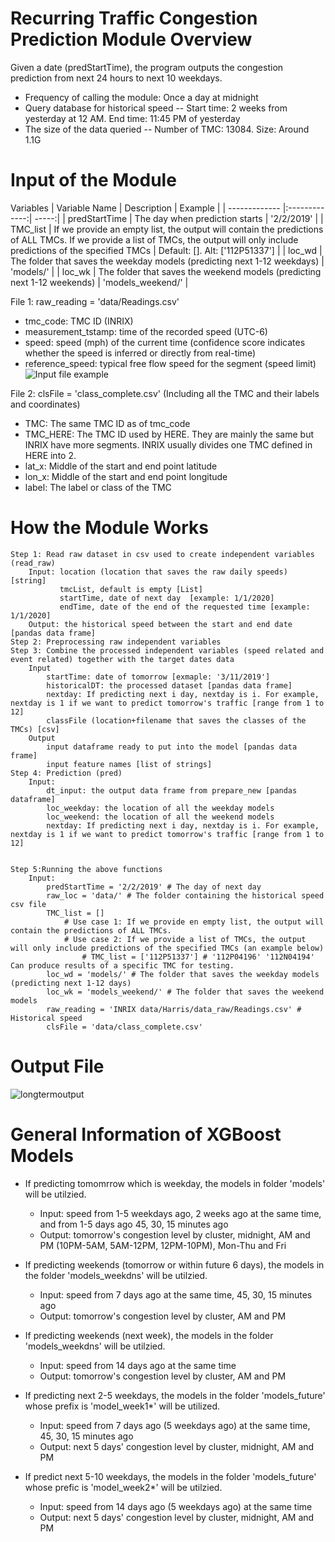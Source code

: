 # Recurring Traffic Congestion Prediction Module Overview
Given a date (predStartTime), the program outputs the congestion prediction from next 24 hours to next 10 weekdays. 
* Frequency of calling the module: Once a day at midnight
* Query database for historical speed -- Start time: 2 weeks from yesterday at 12 AM. End time: 11:45 PM of yesterday 
* The size of the data queried -- Number of TMC: 13084. Size: Around 1.1G

# Input of the Module
Variables
| Variable Name        | Description           | Example  |
| ------------- |:-------------:| -----:|
| predStartTime      | The day when prediction starts | '2/2/2019' |
| TMC_list      | If we provide an empty list, the output will contain the predictions of ALL TMCs. If we provide a list of TMCs, the output will only include predictions of the specified TMCs      | Default: []. Alt: ['112P51337']    |
| loc_wd | The folder that saves the weekday models (predicting next 1-12 weekdays)      |  'models/'    |
| loc_wk | The folder that saves the weekend models (predicting next 1-12 weekends)      |  'models_weekend/'    |

File 1: raw_reading = 'data/Readings.csv'
* tmc_code: TMC ID (INRIX)
* measurement_tstamp: time of the recorded speed (UTC-6)
* speed: speed (mph) of the current time (confidence score indicates whether the speed is inferred or directly from real-time)
* reference_speed: typical free flow speed for the segment (speed limit)
![Input file example](https://user-images.githubusercontent.com/46463367/162666540-8c1032e0-8ba7-4ce0-b0fb-e31a7ff79c76.png)


File 2: clsFile = 'class_complete.csv' (Including all the TMC and their labels and coordinates)
* TMC: The same TMC ID as of tmc_code
* TMC_HERE: The TMC ID used by HERE. They are mainly the same but INRIX have more segments. INRIX usually divides one TMC defined in HERE into 2.
* lat_x: Middle of the start and end point latitude
* lon_x: Middle of the start and end point longitude
* label: The label or class of the TMC

# How the Module Works
    Step 1: Read raw dataset in csv used to create independent variables (read_raw)
        Input: location (location that saves the raw daily speeds) [string]
               tmcList, default is empty [List]
               startTime, date of next day  [example: 1/1/2020]
               endTime, date of the end of the requested time [example: 1/1/2020]
        Output: the historical speed between the start and end date [pandas data frame]
    Step 2: Preprocessing raw independent variables
    Step 3: Combine the processed independent variables (speed related and event related) together with the target dates data
        Input
            startTime: date of tomorrow [exmaple: '3/11/2019']
            historicalDT: the processed dataset [pandas data frame]
            nextday: If predicting next i day, nextday is i. For example, nextday is 1 if we want to predict tomorrow's traffic [range from 1 to 12]
            classFile (location+filename that saves the classes of the TMCs) [csv]
        Output
            input dataframe ready to put into the model [pandas data frame]
            input feature names [list of strings]
    Step 4: Prediction (pred)
        Input:
            dt_input: the output data frame from prepare_new [pandas dataframe]
            loc_weekday: the location of all the weekday models
            loc_weekend: the location of all the weekend models
            nextday: If predicting next i day, nextday is i. For example, nextday is 1 if we want to predict tomorrow's traffic [range from 1 to 12]
        

    Step 5:Running the above functions
        Input:
            predStartTime = '2/2/2019' # The day of next day
            raw_loc = 'data/' # The folder containing the historical speed csv file
            TMC_list = [] 
                # Use case 1: If we provide en empty list, the output will contain the predictions of ALL TMCs.
                # Use case 2: If we provide a list of TMCs, the output will only include predictions of the specified TMCs (an example below)
                    # TMC_list = ['112P51337'] # '112P04196' '112N04194' Can produce results of a specific TMC for testing.
            loc_wd = 'models/' # The folder that saves the weekday models (predicting next 1-12 days)
            loc_wk = 'models_weekend/' # The folder that saves the weekend models 
            raw_reading = 'INRIX data/Harris/data_raw/Readings.csv' # Historical speed
            clsFile = 'data/class_complete.csv'
        
            

# Output File
![longtermoutput](https://user-images.githubusercontent.com/46463367/162666730-2b653b41-17cd-4f47-a77d-db22ba09b010.png)

# General Information of XGBoost Models
* If predicting tomomrrow which is weekday, the models in folder 'models' will be utilzied. 
    * Input: speed from 1-5 weekdays ago, 2 weeks ago at the same time, and from 1-5 days ago 45, 30, 15 minutes ago
    * Output: tomorrow's congestion level by cluster, midnight, AM and PM (10PM-5AM, 5AM-12PM, 12PM-10PM), Mon-Thu and Fri
        
* If predicting weekends (tomorrow or within future 6 days), the models in the folder 'models_weekdns' will be utilzied.
    * Input: speed from 7 days ago at the same time, 45, 30, 15 minutes ago
    * Output: tomorrow's congestion level by cluster, AM and PM
    
* If predicting weekends (next week), the models in the folder 'models_weekdns' will be utilzied.
    * Input: speed from 14 days ago at the same time
    * Output: tomorrow's congestion level by cluster, AM and PM

* If predicting next 2-5 weekdays, the models in the folder 'models_future' whose prefix is 'model_week1*' will be utilized.
    * Input: speed from 7 days ago (5 weekdays ago) at the same time, 45, 30, 15 minutes ago
    * Output: next 5 days' congestion level by cluster, midnight, AM and PM
        
* If predict next 5-10 weekdays, the models in the folder 'models_future' whose prefic is 'model_week2*' will be utilzied.
    * Input: speed from 14 days ago (5 weekdays ago) at the same time
    * Output: next 5 days' congestion level by cluster, midnight, AM and PM
